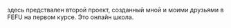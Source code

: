 здесь предствален второй проект, созданный мной и моими друзьями в FEFU на первом курсе. Это онлайн школа.
